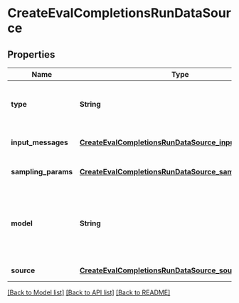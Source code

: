 # CreateEvalCompletionsRunDataSource
## Properties

| Name | Type | Description | Notes |
|------------ | ------------- | ------------- | -------------|
| **type** | **String** | The type of run data source. Always &#x60;completions&#x60;. | [default to completions] |
| **input\_messages** | [**CreateEvalCompletionsRunDataSource_input_messages**](CreateEvalCompletionsRunDataSource_input_messages.md) |  | [optional] [default to null] |
| **sampling\_params** | [**CreateEvalCompletionsRunDataSource_sampling_params**](CreateEvalCompletionsRunDataSource_sampling_params.md) |  | [optional] [default to null] |
| **model** | **String** | The name of the model to use for generating completions (e.g. \&quot;o3-mini\&quot;). | [optional] [default to null] |
| **source** | [**CreateEvalCompletionsRunDataSource_source**](CreateEvalCompletionsRunDataSource_source.md) |  | [default to null] |

[[Back to Model list]](../README.md#documentation-for-models) [[Back to API list]](../README.md#documentation-for-api-endpoints) [[Back to README]](../README.md)

